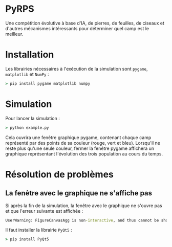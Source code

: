# PyRPS

Une compétition évolutive à base d'IA, de pierres, de feuilles, de ciseaux et d'autres mécanismes intéressants pour déterminer quel camp est le meilleur.

# Installation

Les librairies nécessaires à l'exécution de la simulation sont `pygame`, `matplotlib` et `NumPy` :

```cmd
> pip install pygame matplotlib numpy
```

# Simulation

Pour lancer la simulation :

```cmd
> python example.py
```

Cela ouvrira une fenêtre graphique pygame, contenant chaque camp représenté par des points de sa couleur (rouge, vert et bleu). Lorsqu'il ne reste plus qu'une seule couleur, fermer la fenêtre pygame affichera un graphique représentant l'évolution des trois population au cours du temps.

# Résolution de problèmes

## La fenêtre avec le graphique ne s'affiche pas

Si après la fin de la simulation, la fenêtre avec le graphique ne s'ouvre pas et que l'erreur suivante est affichée :

```cmd
UserWarning: FigureCanvasAgg is non-interactive, and thus cannot be shown
```

Il faut installer la librairie `PyQt5` :

```cmd
> pip install PyQt5
```